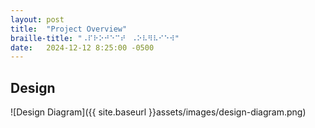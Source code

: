 ```yaml
---
layout: post
title:  "Project Overview"
braille-title: "⠠⠏⠗⠕⠚⠑⠉⠞⠀⠠⠕⠧⠻⠧⠊⠑⠺"
date:   2024-12-12 8:25:00 -0500
---
```

## Design

![Design Diagram]({{ site.baseurl }}assets/images/design-diagram.png)


